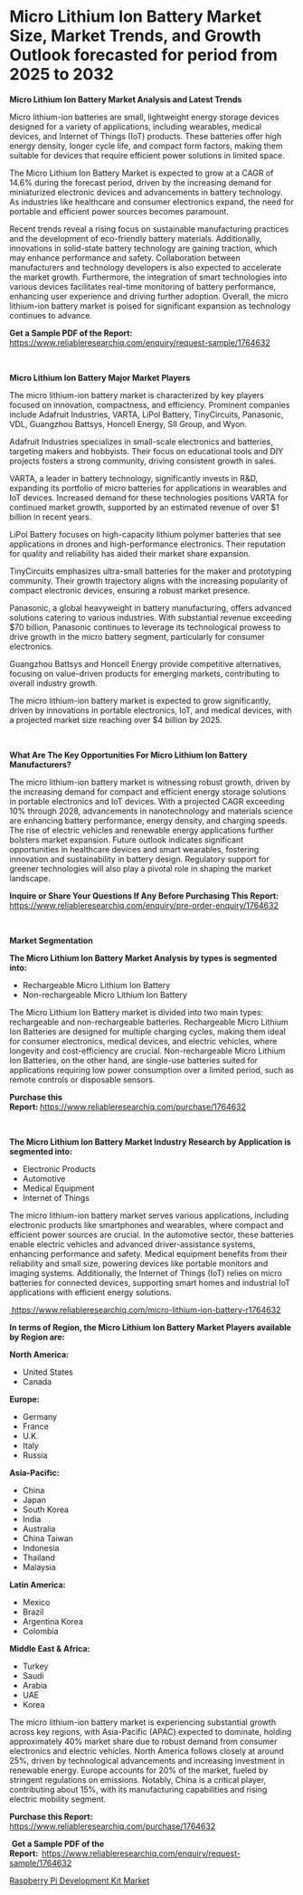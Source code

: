 <p><h1>Micro Lithium Ion Battery Market Size, Market Trends, and Growth Outlook forecasted for period from 2025 to 2032</h1></p><p><strong>Micro Lithium Ion Battery Market Analysis and Latest Trends</strong></p>
<p><p>Micro lithium-ion batteries are small, lightweight energy storage devices designed for a variety of applications, including wearables, medical devices, and Internet of Things (IoT) products. These batteries offer high energy density, longer cycle life, and compact form factors, making them suitable for devices that require efficient power solutions in limited space.</p><p>The Micro Lithium Ion Battery Market is expected to grow at a CAGR of 14.6% during the forecast period, driven by the increasing demand for miniaturized electronic devices and advancements in battery technology. As industries like healthcare and consumer electronics expand, the need for portable and efficient power sources becomes paramount. </p><p>Recent trends reveal a rising focus on sustainable manufacturing practices and the development of eco-friendly battery materials. Additionally, innovations in solid-state battery technology are gaining traction, which may enhance performance and safety. Collaboration between manufacturers and technology developers is also expected to accelerate the market growth. Furthermore, the integration of smart technologies into various devices facilitates real-time monitoring of battery performance, enhancing user experience and driving further adoption. Overall, the micro lithium-ion battery market is poised for significant expansion as technology continues to advance.</p></p>
<p><strong>Get a Sample PDF of the Report:&nbsp;</strong> <a href="https://www.reliableresearchiq.com/enquiry/request-sample/1764632?utm_campaign=3073&utm_medium=2&utm_source=Github&utm_content=ia&utm_term=06042025&utm_id=micro-lithium-ion-battery">https://www.reliableresearchiq.com/enquiry/request-sample/1764632</a></p>
<p>&nbsp;</p>
<p><strong>Micro Lithium Ion Battery Major Market Players</strong></p>
<p><p>The micro lithium-ion battery market is characterized by key players focused on innovation, compactness, and efficiency. Prominent companies include Adafruit Industries, VARTA, LiPol Battery, TinyCircuits, Panasonic, VDL, Guangzhou Battsys, Honcell Energy, SII Group, and Wyon.</p><p>Adafruit Industries specializes in small-scale electronics and batteries, targeting makers and hobbyists. Their focus on educational tools and DIY projects fosters a strong community, driving consistent growth in sales.</p><p>VARTA, a leader in battery technology, significantly invests in R&D, expanding its portfolio of micro batteries for applications in wearables and IoT devices. Increased demand for these technologies positions VARTA for continued market growth, supported by an estimated revenue of over $1 billion in recent years.</p><p>LiPol Battery focuses on high-capacity lithium polymer batteries that see applications in drones and high-performance electronics. Their reputation for quality and reliability has aided their market share expansion.</p><p>TinyCircuits emphasizes ultra-small batteries for the maker and prototyping community. Their growth trajectory aligns with the increasing popularity of compact electronic devices, ensuring a robust market presence.</p><p>Panasonic, a global heavyweight in battery manufacturing, offers advanced solutions catering to various industries. With substantial revenue exceeding $70 billion, Panasonic continues to leverage its technological prowess to drive growth in the micro battery segment, particularly for consumer electronics.</p><p>Guangzhou Battsys and Honcell Energy provide competitive alternatives, focusing on value-driven products for emerging markets, contributing to overall industry growth.</p><p>The micro lithium-ion battery market is expected to grow significantly, driven by innovations in portable electronics, IoT, and medical devices, with a projected market size reaching over $4 billion by 2025.</p></p>
<p>&nbsp;</p>
<p><strong>What Are The Key Opportunities For Micro Lithium Ion Battery Manufacturers?</strong></p>
<p><p>The micro lithium-ion battery market is witnessing robust growth, driven by the increasing demand for compact and efficient energy storage solutions in portable electronics and IoT devices. With a projected CAGR exceeding 10% through 2028, advancements in nanotechnology and materials science are enhancing battery performance, energy density, and charging speeds. The rise of electric vehicles and renewable energy applications further bolsters market expansion. Future outlook indicates significant opportunities in healthcare devices and smart wearables, fostering innovation and sustainability in battery design. Regulatory support for greener technologies will also play a pivotal role in shaping the market landscape.</p></p>
<p><strong>Inquire or Share Your Questions If Any Before Purchasing This Report:</strong> <a href="https://www.reliableresearchiq.com/enquiry/pre-order-enquiry/1764632?utm_campaign=3073&utm_medium=2&utm_source=Github&utm_content=ia&utm_term=06042025&utm_id=micro-lithium-ion-battery">https://www.reliableresearchiq.com/enquiry/pre-order-enquiry/1764632</a></p>
<p>&nbsp;</p>
<p><strong>Market Segmentation</strong></p>
<p><strong>The Micro Lithium Ion Battery Market Analysis by types is segmented into:</strong></p>
<p><ul><li>Rechargeable Micro Lithium Ion Battery</li><li>Non-rechargeable Micro Lithium Ion Battery</li></ul></p>
<p><p>The Micro Lithium Ion Battery market is divided into two main types: rechargeable and non-rechargeable batteries. Rechargeable Micro Lithium Ion Batteries are designed for multiple charging cycles, making them ideal for consumer electronics, medical devices, and electric vehicles, where longevity and cost-efficiency are crucial. Non-rechargeable Micro Lithium Ion Batteries, on the other hand, are single-use batteries suited for applications requiring low power consumption over a limited period, such as remote controls or disposable sensors.</p></p>
<p><strong>Purchase this Report:&nbsp;</strong><a href="https://www.reliableresearchiq.com/purchase/1764632?utm_campaign=3073&utm_medium=2&utm_source=Github&utm_content=ia&utm_term=06042025&utm_id=micro-lithium-ion-battery">https://www.reliableresearchiq.com/purchase/1764632</a></p>
<p>&nbsp;</p>
<p><strong>The Micro Lithium Ion Battery Market Industry Research by Application is segmented into:</strong></p>
<p><ul><li>Electronic Products</li><li>Automotive</li><li>Medical Equipment</li><li>Internet of Things</li></ul></p>
<p><p>The micro lithium-ion battery market serves various applications, including electronic products like smartphones and wearables, where compact and efficient power sources are crucial. In the automotive sector, these batteries enable electric vehicles and advanced driver-assistance systems, enhancing performance and safety. Medical equipment benefits from their reliability and small size, powering devices like portable monitors and imaging systems. Additionally, the Internet of Things (IoT) relies on micro batteries for connected devices, supporting smart homes and industrial IoT applications with efficient energy solutions.</p></p>
<p><a href="https://www.reliableresearchiq.com/micro-lithium-ion-battery-r1764632?utm_campaign=3073&utm_medium=2&utm_source=Github&utm_content=ia&utm_term=06042025&utm_id=micro-lithium-ion-battery">&nbsp;https://www.reliableresearchiq.com/micro-lithium-ion-battery-r1764632</a></p>
<p><strong>In terms of Region, the Micro Lithium Ion Battery Market Players available by Region are:</strong></p>
<p>
    <p> <strong> North America: </strong>
        <ul>
            <li>United States</li>
            <li>Canada</li>
        </ul>
        </p> 
    <p> <strong> Europe: </strong>
        <ul>
            <li>Germany</li>
            <li>France</li>
            <li>U.K.</li>
            <li>Italy</li>
            <li>Russia</li>
        </ul>
        </p> 
    <p> <strong> Asia-Pacific: </strong>
        <ul>
            <li>China</li>
            <li>Japan</li>
            <li>South Korea</li>
            <li>India</li>
            <li>Australia</li>
            <li>China Taiwan</li>
            <li>Indonesia</li>
            <li>Thailand</li>
            <li>Malaysia</li>
        </ul>
        </p> 
    <p> <strong> Latin America: </strong>
        <ul>
            <li>Mexico</li>
            <li>Brazil</li>
            <li>Argentina Korea</li>
            <li>Colombia</li>
        </ul>
        </p> 
    <p> <strong> Middle East & Africa: </strong>
        <ul>
            <li>Turkey</li>
            <li>Saudi</li>
            <li>Arabia</li>
            <li>UAE</li>
            <li>Korea</li>
        </ul>
    </p>
    </p>
<p><p>The micro lithium-ion battery market is experiencing substantial growth across key regions, with Asia-Pacific (APAC) expected to dominate, holding approximately 40% market share due to robust demand from consumer electronics and electric vehicles. North America follows closely at around 25%, driven by technological advancements and increasing investment in renewable energy. Europe accounts for 20% of the market, fueled by stringent regulations on emissions. Notably, China is a critical player, contributing about 15%, with its manufacturing capabilities and rising electric mobility segment.</p></p>
<p><strong>Purchase this Report: </strong><a href="https://www.reliableresearchiq.com/purchase/1764632?utm_campaign=3073&utm_medium=2&utm_source=Github&utm_content=ia&utm_term=06042025&utm_id=micro-lithium-ion-battery">https://www.reliableresearchiq.com/purchase/1764632</a></p>
<p>&nbsp;<strong>Get a Sample PDF of the Report:&nbsp;&nbsp;</strong><a href="https://www.reliableresearchiq.com/enquiry/request-sample/1764632?utm_campaign=3073&utm_medium=2&utm_source=Github&utm_content=ia&utm_term=06042025&utm_id=micro-lithium-ion-battery">https://www.reliableresearchiq.com/enquiry/request-sample/1764632</a></p>
<p><strong></strong></p>
<p><p><a href="https://github.com/guleealhani/Market-Research-Report-List-1/blob/main/raspberry-pi-development-kit-market.md?utm_campaign=3073&utm_medium=2&utm_source=Github&utm_content=ia&utm_term=06042025&utm_id=micro-lithium-ion-battery">Raspberry Pi Development Kit Market</a></p></p>